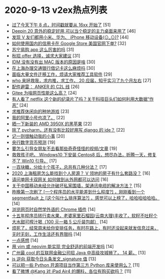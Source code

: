 # 2020-9-13 v2ex热点列表

+ [过了今天下午 8 点，时间戳就要从 16xx 开始了](https://www.v2ex.com/t/706553#reply51) [51]
+ [Deepin 20 意外的稳定好用,可以当个稳定的主力桌面来用了](https://www.v2ex.com/t/706601#reply46) [46]
+ [发现 V 友们都用小米、华为、 iPhone 移动设备(⊙_⊙)?](https://www.v2ex.com/t/706530#reply44) [44]
+ [如何使用国内的信用卡在 Google Store 美国官网下单?](https://www.v2ex.com/t/706522#reply32) [32]
+ [苏宁易购 app 这么厉害的吗](https://www.v2ex.com/t/706609#reply31) [31]
+ [秋招 offer 选择，诚求大家建议](https://www.v2ex.com/t/706523#reply31) [31]
+ [IDM 没有没有出 MAC 版本的原因是啥](https://www.v2ex.com/t/706586#reply30) [30]
+ [在上海办理交通银行借记卡这么麻烦吗](https://www.v2ex.com/t/706619#reply30) [30]
+ [面临大量文件迁移工作，烦请大家推荐工具软件](https://www.v2ex.com/t/706537#reply29) [29]
+ [who 来拯救我，求内推，求工作， 20 应届，知乎实习了九个月左右](https://www.v2ex.com/t/706656#reply27) [27]
+ [配件避雷： ANKER 的 C2L 线](https://www.v2ex.com/t/706557#reply26) [26]
+ [Gitee 为啥网页性能这么高？](https://www.v2ex.com/t/706525#reply24) [24]
+ [有人看了 netflix 这个新的纪录片了吗？关于科技巨头们如何利用大数据“作恶”](https://www.v2ex.com/t/706534#reply24) [24]
+ [求推荐休闲向的种地游戏](https://www.v2ex.com/t/706607#reply23) [23]
+ [我的阿里小号也凉了。](https://www.v2ex.com/t/706635#reply22) [22]
+ [晒一下新装的 AMD 3950X 的黑苹果](https://www.v2ex.com/t/706639#reply22) [22]
+ [除了 pycharm，还有没有比较好用写 django 的 ide？](https://www.v2ex.com/t/706541#reply22) [22]
+ [记一则很触动我的小事](https://www.v2ex.com/t/706579#reply20) [20]
+ [央行数字货币预测](https://www.v2ex.com/t/706669#reply19) [19]
+ [要怎么引导女朋友不去看那些奇奇怪怪的视频/文章](https://www.v2ex.com/t/706685#reply19) [19]
+ [救救孩子吧， Windows10 下安装 Centos8 后，想尽办法，折腾一天，修复不了 Win10 引导。](https://www.v2ex.com/t/706634#reply17) [17]
+ [一百块糖，分给十个孩子，总共有几种分法？](https://www.v2ex.com/t/706549#reply17) [17]
+ [2020 上海租房怎么能找到个人房源？ V 领地的房子有什么套路没？](https://www.v2ex.com/t/706629#reply16) [16]
+ [请问单网卡双网关 如何做到从外网都可以访问](https://www.v2ex.com/t/706642#reply16) [16]
+ [关于中国移动未经允许破坏私家围墙，架通讯电缆的解决方法？](https://www.v2ex.com/t/706612#reply15) [15]
+ [昨晚第一次刷了 [一个程序员的水平能差到什么程度?] ，刚刚看到一个 segmentfault 上 [这个叫什么排序算法?] ，感觉可以上榜了，哈哈哈哈哈哈。](https://www.v2ex.com/t/706567#reply14) [14]
+ [浏览网页时自然学外语的 Chrome 插件](https://www.v2ex.com/t/706618#reply14) [14]
+ [十五年程序员转行卖水果，老婆家里石榴园(云南大理)丰收了，软籽不吐籽个大水甜可榨汁喝（100 元一箱 5 公斤装包邮）](https://www.v2ex.com/t/706683#reply14) [14]
+ [烦死了，经常周末给你安排任务，有时在路上，有时还没起来就发信息过来，无时无刻，工作生活还有界限吗](https://www.v2ex.com/t/706532#reply14) [14]
+ [一点感想](https://www.v2ex.com/t/706550#reply14) [14]
+ [用 vim 或 neovim 能实现 完全舒适的前端开发吗](https://www.v2ex.com/t/706552#reply14) [14]
+ [广州最 cool 的互联网金融公司招 Java 中高级攻城狮了， 14 薪。](https://www.v2ex.com/t/706571#reply13) [13]
+ [js 逆向 获取今日头条发文_signature 值](https://www.v2ex.com/t/706600#reply13) [13]
+ [可以把一些 Python 开源项目当作第三方 Python 库来使用么？](https://www.v2ex.com/t/706593#reply11) [11]
+ [看了微博 @Kang 对 iPad Air4 的爆料，各位有购买欲吗？](https://www.v2ex.com/t/706630#reply11) [11]
